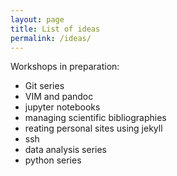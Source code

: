```yaml
---
layout: page
title: List of ideas
permalink: /ideas/
---
```


Workshops in preparation:

* Git series
* VIM and pandoc
* jupyter notebooks
* managing scientific bibliographies
* reating personal sites using jekyll
* ssh
* data analysis series
* python series

